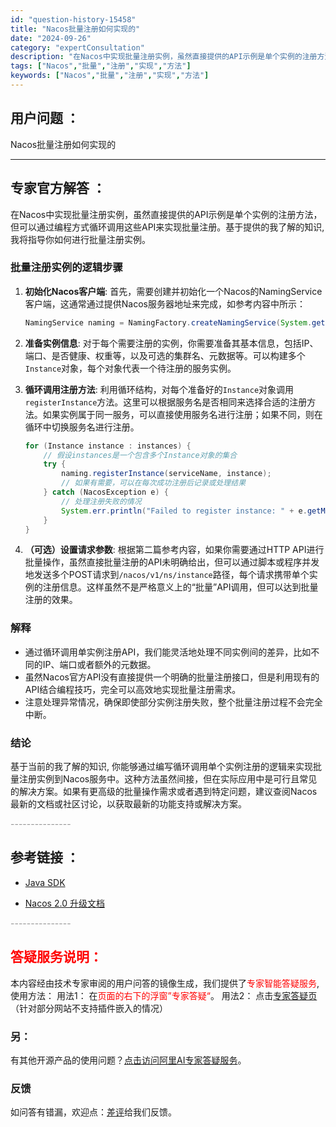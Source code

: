 ```yaml
---
id: "question-history-15458"
title: "Nacos批量注册如何实现的"
date: "2024-09-26"
category: "expertConsultation"
description: "在Nacos中实现批量注册实例，虽然直接提供的API示例是单个实例的注册方法，但可以通过编程方式循环调用这些API来实现批量注册。基于提供的我了解的知识, 我将指导你如何进行批量注册实例。### 批量注册实例的逻辑步骤1. **初始化Nacos客户端**:   首先，需要创建并初始化一个Nacos的"
tags: ["Nacos","批量","注册","实现","方法"]
keywords: ["Nacos","批量","注册","实现","方法"]
---
```


## 用户问题 ： 
 Nacos批量注册如何实现的  

---------------
## 专家官方解答 ：

在Nacos中实现批量注册实例，虽然直接提供的API示例是单个实例的注册方法，但可以通过编程方式循环调用这些API来实现批量注册。基于提供的我了解的知识, 我将指导你如何进行批量注册实例。

### 批量注册实例的逻辑步骤

1. **初始化Nacos客户端**:
   首先，需要创建并初始化一个Nacos的NamingService客户端，这通常通过提供Nacos服务器地址来完成，如参考内容中所示：
   ```java
   NamingService naming = NamingFactory.createNamingService(System.getProperty("serveAddr"));
   ```
   
2. **准备实例信息**:
   对于每个需要注册的实例，你需要准备其基本信息，包括IP、端口、是否健康、权重等，以及可选的集群名、元数据等。可以构建多个`Instance`对象，每个对象代表一个待注册的服务实例。

3. **循环调用注册方法**:
   利用循环结构，对每个准备好的`Instance`对象调用`registerInstance`方法。这里可以根据服务名是否相同来选择合适的注册方法。如果实例属于同一服务，可以直接使用服务名进行注册；如果不同，则在循环中切换服务名进行注册。

   ```java
   for (Instance instance : instances) {
       // 假设instances是一个包含多个Instance对象的集合
       try {
           naming.registerInstance(serviceName, instance);
           // 如果有需要，可以在每次成功注册后记录或处理结果
       } catch (NacosException e) {
           // 处理注册失败的情况
           System.err.println("Failed to register instance: " + e.getMessage());
       }
   }
   ```

4. **（可选）设置请求参数**:
   根据第二篇参考内容，如果你需要通过HTTP API进行批量操作，虽然直接批量注册的API未明确给出，但可以通过脚本或程序并发地发送多个POST请求到`/nacos/v1/ns/instance`路径，每个请求携带单个实例的注册信息。这样虽然不是严格意义上的“批量”API调用，但可以达到批量注册的效果。

### 解释

- 通过循环调用单实例注册API，我们能灵活地处理不同实例间的差异，比如不同的IP、端口或者额外的元数据。
- 虽然Nacos官方API没有直接提供一个明确的批量注册接口，但是利用现有的API结合编程技巧，完全可以高效地实现批量注册需求。
- 注意处理异常情况，确保即使部分实例注册失败，整个批量注册过程不会完全中断。

### 结论

基于当前的我了解的知识, 你能够通过编写循环调用单个实例注册的逻辑来实现批量注册实例到Nacos服务中。这种方法虽然间接，但在实际应用中是可行且常见的解决方案。如果有更高级的批量操作需求或者遇到特定问题，建议查阅Nacos最新的文档或社区讨论，以获取最新的功能支持或解决方案。


<font color="#949494">---------------</font> 


## 参考链接 ：

* [Java SDK](https://nacos.io/docs/latest/guide/user/sdk)
 
 * [Nacos 2.0 升级文档](https://nacos.io/docs/latest/upgrading/200-upgrading)


 <font color="#949494">---------------</font> 
 


## <font color="#FF0000">答疑服务说明：</font> 

本内容经由技术专家审阅的用户问答的镜像生成，我们提供了<font color="#FF0000">专家智能答疑服务</font>,使用方法：
用法1： 在<font color="#FF0000">页面的右下的浮窗”专家答疑“</font>。
用法2： 点击[专家答疑页](https://answer.opensource.alibaba.com/docs/intro)（针对部分网站不支持插件嵌入的情况）
### 另：


有其他开源产品的使用问题？[点击访问阿里AI专家答疑服务](https://answer.opensource.alibaba.com/docs/intro)。
### 反馈
如问答有错漏，欢迎点：[差评](https://ai.nacos.io/user/feedbackByEnhancerGradePOJOID?enhancerGradePOJOId=15528)给我们反馈。
